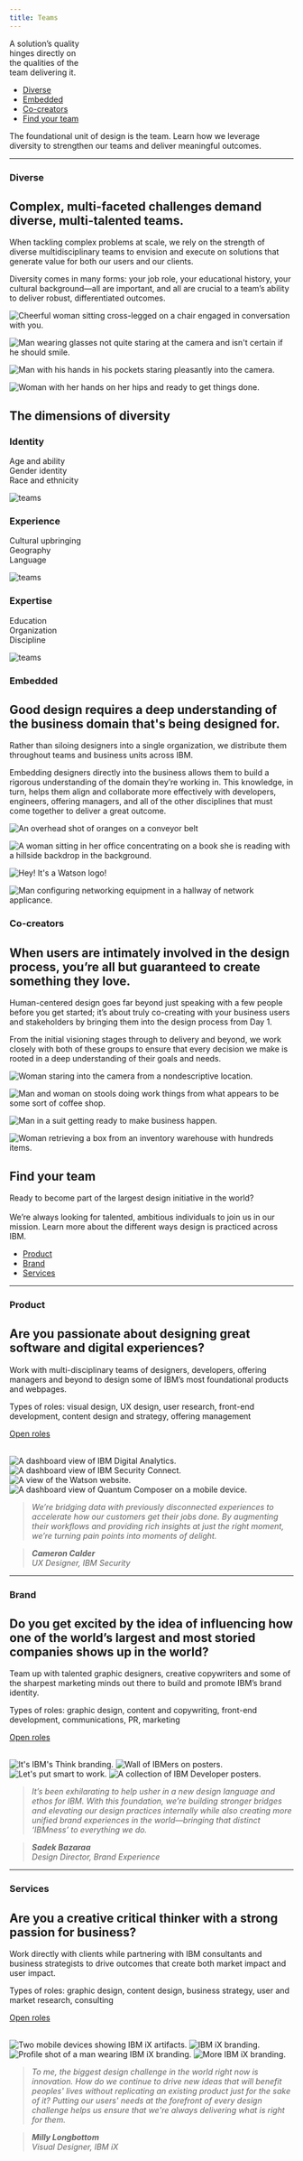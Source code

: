 ```yaml
---
title: Teams
---
```


<title-block>

A solution’s quality<br>hinges directly on<br>
<span>the qualities of the<br>team delivering it.</span>

<anchor-links>

<ul>
<li><a data-scroll href="#diverse">Diverse</a></li>
<li><a data-scroll href="#embedded">Embedded</a></li>
<li><a data-scroll href="#co-creators">Co-creators</a></li>
<li><a data-scroll href="#find-your-team">Find your team</a></li>
</ul>

</anchor-links>

</title-block>

<grid background="gray-10">
<column lg="8" md="5">

<p size="xl">The foundational unit of design is the
team. Learn how we leverage diversity
to strengthen our teams and deliver meaningful outcomes.</p>

<icon name="PlexArrowDown"></icon>

</column>
</grid>
<grid background="gray-10">
<column lg="16">

<hr>

</column>
<column lg="4" md="5">

### Diverse

</column>
<column lg="8" md="5">

## Complex, multi-faceted challenges demand diverse, multi-talented teams.

When tackling complex problems at scale, we rely on the strength of diverse multidisciplinary teams to envision and execute on solutions that generate value for both our users and our clients.

Diversity comes in many forms: your job role, your educational history, your cultural background—all are important, and all are crucial to a team’s ability to deliver robust, differentiated outcomes.

</column>
<column lg="8" offset_lg="4" md="5" fade="true">

![Cheerful woman sitting cross-legged on a chair engaged in conversation with you.](images/Image_1.jpg)

</column>
<column lg="4" md="3" fade="true">

![Man wearing glasses not quite staring at the camera and isn't certain if he should smile.](images/Image_2.jpg)

</column>

</column>
<column lg="4" offset_lg="4" md="3" fade="true">

![Man with his hands in his pockets staring pleasantly into the camera.](images/Image_3.jpg)

</column>
<column lg="8" md="5" fade="true">

![Woman with her hands on her hips and ready to get things done.](images/Image_4.jpg)

</column>
</grid>
<grid background="gray-10">
<column lg="12" offset_lg="4">

## The dimensions of diversity

</column>
<column lg="4" offset_lg="4" border="true" md="5">

### Identity

Age and ability  
Gender identity  
Race and ethnicity

![teams](images/identity.svg)

</column>
<column lg="4" border="true" md="5">

### Experience

Cultural upbringing  
Geography  
Language

![teams](images/experience.svg)

</column>
<column lg="4" border="true" md="5">

### Expertise

Education  
Organization  
Discipline

![teams](images/expertise.svg)

</column>
</grid>
<grid background="gray-10">
<column lg="4">

### Embedded

</column>
<column lg="8" md="5">

## Good design requires a deep understanding of the business domain that's being designed for.

Rather than siloing designers into a single organization, we distribute them throughout teams and business units across IBM.

Embedding designers directly into the business allows them to build a rigorous understanding of the domain they’re working in. This knowledge, in turn, helps them align and collaborate more effectively with developers, engineers, offering managers, and all of the other disciplines that must come together to deliver a great outcome.

</column>
<column lg="8" offset_lg="4" md="5" fade="true">

![An overhead shot of oranges on a conveyor belt](images/Image_5.jpg)

</column>
<column lg="4" md="3" fade="true">

![A woman sitting in her office concentrating on a book she is reading with a hillside backdrop in the background.](images/Image_6.jpg)

</column>

</column>
<column lg="4" offset_lg="4" md="3" fade="true">

![Hey! It's a Watson logo!](images/Image_7.jpg)

</column>
<column lg="8" md="5" fade="true">

![Man configuring networking equipment in a hallway of network applicance.](images/Image_8.jpg)

</column>
</grid>
<grid background="gray-10">
<column lg="4">

### Co-creators

</column>
<column lg="8" md="5">

## When users are intimately involved in the design process, you’re all but guaranteed to create something they love.

Human-centered design goes far beyond just speaking with a few people before you get started; it’s about truly co-creating with your business users and stakeholders by bringing them into the design process from Day 1.

From the initial visioning stages through to delivery and beyond, we work closely with both of these groups to ensure that every decision we make is rooted in a deep understanding of their goals and needs.

</column>
<column lg="8" offset_lg="4" md="5" fade="true">

![Woman staring into the camera from a nondescriptive location.](images/Image_9.jpg)

</column>
<column lg="4" md="3" fade="true">

![Man and woman on stools doing work things from what appears to be some sort of coffee shop.](images/Image_10.jpg)

</column>

</column>
<column lg="4" offset_lg="4" md="3" fade="true">

![Man in a suit getting ready to make business happen.](images/Image_11.jpg)

</column>
<column lg="8" md="5" fade="true">

![Woman retrieving a box from an inventory warehouse with hundreds items.](images/Image_12.jpg)

</column>
</grid>
<grid background="gray-100">
<column lg="7" md="5">

## Find your team

<p size="xl">Ready to become part of the largest design initiative in the world?<br><br>We’re always looking for talented, ambitious individuals to join us in our mission. Learn more about the different ways design is practiced across IBM.</p>

</column>

<column offset_lg="5" lg="4">

<anchor-links>

<ul>
<li><a data-scroll href="#product">Product</a></li>
<li><a data-scroll href="#brand">Brand</a></li>
<li><a data-scroll href="#services">Services</a></li>
</ul>

</anchor-links>

</column>
</grid>
<grid background="gray-100">
<column lg="16">

<hr>

</column>
<column lg="4">

### Product

</column>
<column lg="8" md="5">

## Are you passionate about designing great software and digital experiences?

Work with multi-disciplinary teams of designers, developers, offering managers and beyond to design some of IBM’s most foundational products and webpages.

Types of roles: visual design, UX design, user research, front-end development, content design and strategy, offering management

<p><a href="https://careers.ibm.com/ListJobs/All/Search/Position-Type/Early-Professional/primary-job-category/Design---Offering-Management//?lang=en" target="_blank"><span>Open roles</span> <icon color="blue" name="ArrowUpRight20" inline="true"></icon></a></p><br>

</column>
<column lg="8" offset_lg="4" md="5">

<carousel id="c1" count="1 2 3 4">
  <img src="images/product-carousel/Image_1.jpg" alt="A dashboard view of IBM Digital Analytics."/>
  <img src="images/product-carousel/Image_2.jpg" alt="A dashboard view of IBM Security Connect."/>
  <img src="images/product-carousel/Image_3.jpg" alt="A view of the Watson website."/>
  <img src="images/product-carousel/Image_4.jpg" alt="A dashboard view of Quantum Composer on a mobile device."/>
</carousel>

</column>
<column lg="3"  md="3"  md="3" sm="0">

> _We’re bridging data with previously disconnected experiences to accelerate how our customers get their jobs done. By augmenting their workflows and providing rich insights at just the right moment, we’re turning pain points into moments of delight._

> _***Cameron Calder*** <br> UX Designer, IBM Security_

</column>
</grid>
<grid background="gray-100">
<column lg="16">

<hr>

</column>
<column lg="4">

### Brand

</column>
<column lg="8" md="5">

## Do you get excited by the idea of influencing how one of the world’s largest and most storied companies shows up in the world?

Team up with talented graphic designers, creative copywriters and some of the sharpest marketing minds out there to build and promote IBM’s brand identity.

Types of roles: graphic design, content and copywriting, front-end development, communications, PR, marketing

<p><a href="https://careers.ibm.com/ListJobs/All/Search/primary-job-category/Design---Offering-Management/keyword/brand/?lang=en" target="_blank"><span>Open roles</span> <icon color="blue" name="ArrowUpRight20" inline="true"></icon></a></p><br>

</column>
<column lg="8" offset_lg="4" md="5">

<carousel id="c2" count="1 2 3 4">
  <img src="images/brand-carousel/Image_1.jpg" alt="It's IBM's Think branding."/>
  <img src="images/brand-carousel/Image_2.jpg" alt="Wall of IBMers on posters."/>
  <img src="images/brand-carousel/Image_3.jpg" alt="Let's put smart to work."/>
  <img src="images/brand-carousel/Image_4.jpg" alt="A collection of IBM Developer posters."/>
</carousel>

</column>
<column lg="3" md="3" sm="0">

> _It’s been exhilarating to help usher in a new design language and ethos for IBM. With this foundation, we’re building stronger bridges and elevating our design practices internally while also creating more unified brand experiences in the world—bringing that distinct ‘IBMness’ to everything we do._

> _***Sadek Bazaraa*** <br> Design Director, Brand Experience_

</column>
</grid>
<grid background="gray-100">
<column lg="16">

<hr>

</column>
<column lg="4">

### Services

</column>
<column lg="8" md="5">

## Are you a creative critical thinker with a strong passion for business?

Work directly with clients while partnering with IBM consultants and business strategists to drive outcomes that create both market impact and user impact.

Types of roles: graphic design, content design, business strategy, user and market research, consulting

<p><a href="https://www.ibm.com/services/careers/" target="_blank"><span>Open roles</span> <icon color="blue" name="ArrowUpRight20" inline="true"></icon></a></p><br>

</column>
<column lg="8" offset_lg="4" md="5">

<carousel id="c3" count="1 2 3 4">
  <img src="images/services-carousel/Image_1.jpg" alt="Two mobile devices showing IBM iX artifacts."/>
  <img src="images/services-carousel/Image_2.jpg" alt="IBM iX branding."/>
  <img src="images/services-carousel/Image_3.jpg" alt="Profile shot of a man wearing IBM iX branding."/>
  <img src="images/services-carousel/Image_4.jpg" alt="More IBM iX branding."/>
</carousel>

</column>
<column lg="3" md="3" sm="0">

> _To me, the biggest design challenge in the world right now is innovation. How do we continue to drive new ideas that will benefit peoples' lives without replicating an existing product just for the sake of it? Putting our users' needs at the forefront of every design challenge helps us ensure that we're always delivering what is right for them._

> _***Milly Longbottom*** <br> Visual Designer, IBM iX_

</column>
</grid>
